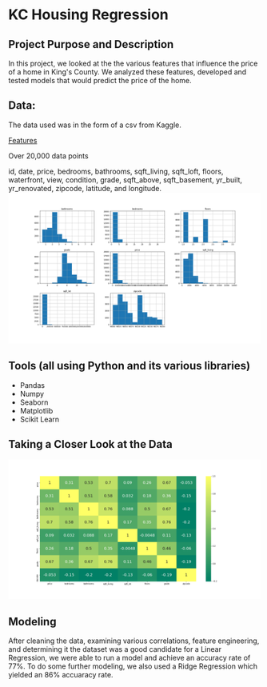 # KC Housing Regression

## Project Purpose and Description

In this project, we looked at the the various features that influence the price of a home in King's County.  We analyzed  these features, developed and tested models that would predict the price of the home.

## Data:
The data used was in the form of a csv from Kaggle.

<ins> Features </ins>

Over 20,000 data points

id, date, price, bedrooms, bathrooms, sqft_living, sqft_loft, floors, waterfront, view, condition, grade, sqft_above, sqft_basement, yr_built, yr_renovated, zipcode, latitude, and longitude. 
![](images/hist.png)

	
## Tools (all using Python and its various libraries)
   - Pandas
   - Numpy
   - Seaborn
   - Matplotlib
   - Scikit Learn
## Taking a Closer Look at the Data
![](images/corr.png)

## Modeling
After cleaning the data, examining various correlations, feature engineering, and determining it the dataset was a good candidate for a Linear Regression, we were able to run a model and achieve an accuracy rate of 77%. To do some further modeling, we also used a Ridge Regression which yielded an 86% accuaracy rate.	  
 

